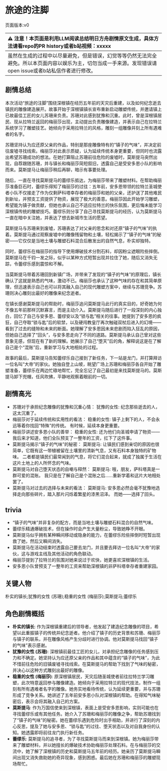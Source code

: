 # 旅途的注脚
页面版本:v0
 

| :warning: 注意！本页面是利用LLM阅读总结明日方舟剧情原文生成，具体方法请看repo的PR history或者b站视频：xxxxx           |
|:----------------------------|
| 虽然在生成的过程中以尽量避免，但是错误，幻觉等等仍然无法完全避免。所以本页面内容以娱乐为主，切勿当成一手来源。发现错误请open issue或者b站私信作者进行修改。|



## 剧情总结
本次活动“旅途的注脚”围绕深根镇在经历五年前的天灾后重建，以及如何纪念逝去镇民的雕像建造展开。故事开始于深根镇镇长宣布重新启动雕塑传统，并邀请镇上已故最佳工匠的女儿苏珊来负责。苏珊对此感到犹豫和沉重。此时，曾是深根镇居民、现从拉特兰返回的梅丽莎出现，主动提出负责雕像建造，并表示自己在拉特兰系统学习了雕塑技艺。她倾向于采用拉特兰的风格，雕刻一组雕像并刻上所有遇难者的名字。

苏珊坚持认为应还原父亲的作品，特别是那座雕像特有的“镇子的气味”，并决定前往废墟寻找线索。梅丽莎对此表示质疑，认为延续传统本身更重要，但同时也流露出希望苏珊成功的想法。在她打算阻止苏珊前往危险的废墟时，莫斯提马突然出现，自荐跟随苏珊，并与镇长和梅丽莎简短叙旧，透露自己是受安多恩小队的影响而来。莫斯提马让梅丽莎稍后再聊，暗示有事要处理。

随后，一直在寻找莫斯提马的蕾缪乐抵达，为梅丽莎带来了雕塑材料。在帮助梅丽莎准备巨石时，蕾缪乐得知了梅丽莎的过往：五年前，安多恩带领的拉特兰圣城使者小队不仅接走了作为仅剩萨科塔幸存者的梅丽莎和她的父亲，还护送了其他难民到新址，并预支工资提供了物资，展现了极大的善意。梅丽莎因此开始学习雕塑，希望能为镇子做贡献，但她也承认自己不适应拉特兰的快乐氛围，更后悔未能学习深根镇传统的雕塑技巧。蕾缪乐则分享了自己寻找莫斯提马的经历，认为莫斯提马一直在暗中关注她，并表达了想去新城市生活的愿望。

莫斯提马与苏珊来到废墟，苏珊表达了对父亲的思念和对还原“镇子的气味”的执着。莫斯提马通过观察废墟中的雕像残留物和土壤，轻松揭示了“镇子的气味”的秘密——它仅仅是当地土壤与雕塑石料混合后散发出的自然气息，朴实却独特。

同时，蕾缪乐在梅丽莎的指导下使用爆破技术分割石料，却因粉尘遮眼险些摔倒。莫斯提马在千钧一发之际，似乎以某种方式短暂出现并拉住了她，随后又消失无踪，令蕾缪乐感到震惊和不解。

当莫斯提马带着苏珊回到新镇广场，并带来了发现的“镇子的气味”的原理后，镇长确认了这就是熟悉的气味，激动不已。梅丽莎也承认了这种气味的存在和其简单原理，但迅速表示自己也可以将其融入自己的现代雕塑方案中，继续与苏珊竞争。苏珊则决心雕刻出最好的雕像来纪念逝者。

在镇长感谢莫斯提马的帮助时，梅丽莎追问莫斯提马此行的真实目的，好奇她为何不像五年前那样沉默寡言，而是主动介入。莫斯提马随后进行了一段深刻的内心独白，回忆了自己与安多恩、蕾缪安以及“锁与匙”相关的往事。她提到了安多恩的疯狂，自己夺取“锁与匙”后的软禁，以及硬闯教皇厅再次触碰双杖后进入的幻境——看到了过去的缝隙和未来的断面。她理解了安多恩因未来悲剧而陷入狂乱的原因，但她自己选择了“回头”，与安多恩走向了不同的道路。莫斯提马承认自己曾对这些景象无感，但现在有了新的理解。她展示了自己“堕天”后的角，解释说这是在了解自己是个“混账”后，重新学习与大地相处的过程。

故事的最后，莫斯提马告知蕾缪乐自己接到了新任务，下一站是龙门，并打算拜访一位名叫“大帝”的家伙。她独自登上山坡，眺望广场上苏珊和梅丽莎各自开始了雕塑准备，蕾缪乐在两边忙碌地帮忙，完全忘记了自己最初是来找莫斯提马的。莫斯提马卸下兜帽，任风吹拂，平静地观察着眼前的一切。
## 剧情高光
- 苏珊对于承担纪念雕像的犹豫和沉重心情：
犹豫的女性: 纪念那些逝去的人，这太沉重了。
- 梅丽莎对于延续传统和实用性的看法：
稳重的女性: 镇子上剩下的人，不会永远等着你找回“特殊”的传统。 有时候，延续本身更重要。
- 梅丽莎讲述安多恩小队的善举：
稳重的女性: 还为他们向圣城申请了物资——我后来才知道，他们全队预支了一整年的工资，扛下了这件事。
- 莫斯提马揭示“镇子的气味”的秘密：
莫斯提马: 让镇民们感到亲切的原因也很简单，它既有这一带植被留在土壤里的清新气息，又有石料本身独特的矿物味。 二者都是镇民们最常闻到的气息，将它们混合起来，就成了独属于生活在这片土地上的人所怀念的气味。
- 莫斯提马对自己堕天状态的自嘲与释然：
莫斯提马: 哦，朋友，萨科塔真是一群可爱的混账。 我只是在了解自己是个混账之后......重新学着和这片大地相处罢了。
- 莫斯提马对过去的选择与未来的看法：
莫斯提马: 安多恩必然会毫不犹豫地选择走向那些碎片，踏入那片闪烁着繁星的漆黑沼泽。 而她——选择了回头。
## trivia
- “镇子的气味”并非复杂的配方，而是当地土壤与雕塑石料混合的自然气味。
- 蕾缪乐精通爆破技术，但在操作时会产生大量粉尘，导致她睁不开眼。
- 莫斯提马似乎拥有某种瞬间移动或隐身的能力，在蕾缪乐险些摔倒时短暂出现救了她，然后又瞬间消失。
- 莫斯提马在活动结束时透露自己要去龙门，并且要去拜访一位名叫“大帝”的家伙，这与游戏主线及其他活动的角色联动。
- 梅丽莎提到了拉特兰的氛围对她来说过于欢快，她更喜欢深根镇的生活。
- 安多恩小队曾预支了一整年的工资来帮助深根镇的非萨科塔幸存者重建家园。
## 关键人物
朴实的镇长;犹豫的女性 (苏珊);稳重的女性 (梅丽莎);莫斯提马;蕾缪乐
## 角色剧情概括
-   **朴实的镇长**: 作为深根镇重建后的领导者，他发起了建造纪念雕像的项目，希望以此重振镇子的传统并纪念逝者。他介绍了镇子的历史背景和苏珊、梅丽莎与镇子的联系，并在雕像风格产生分歧时进行协调。他对莫斯提马找回“镇子的气味”表示感谢。
-   **犹豫的女性 (苏珊)**: 深根镇前最佳工匠的女儿，对承担纪念雕像的任务感到压力和不确定。她坚持认为应还原父亲的作品和其中蕴含的“镇子的气味”，为此不惜前往危险的旧镇废墟寻找线索。在莫斯提马的帮助下找到了气味的秘密，并决心以这种方式雕刻出最好的雕像。
-   **稳重的女性 (梅丽莎)**: 原深根镇居民，天灾后随圣城使者前往拉特兰学习雕塑，此次特意返回参与雕像建造。她倾向于采用拉特兰的现代技法，制作一组刻有所有遇难者名字的雕像。她务实地看待传统，认为延续更重要，并与苏珊形成了竞争关系。她讲述了五年前安多恩小队对深根镇的帮助。在得知气味秘密后，表示会将其融入自己的方案。
-   **莫斯提马**: 作为万国信使来到深根镇，表面上是受安多恩影响，实则可能也在寻找蕾缪乐或有其他任务。她介入了苏珊和梅丽莎的雕像之争，帮助苏珊找到了“镇子的气味”的秘密。她在蕾缪乐遇到危险时出手相助，并进行了深刻的内心反思，提及了她与安多恩、“锁与匙”的过往、堕天状态以及对自我身份的认知。她透露即将前往龙门执行新任务。
-   **蕾缪乐**: 莫斯提马的追寻者，为了寻找莫斯提马而来到深根镇。她为梅丽莎带来了雕塑材料，并以她擅长的爆破技术协助梅丽莎处理石料。在与梅丽莎的交流中，她了解了深根镇的历史和莫斯提马五年前的经历。她亲历了莫斯提马瞬间出现又消失救助她的奇异现象，感到困惑。最后她在苏珊和梅丽莎的雕塑现场帮忙。